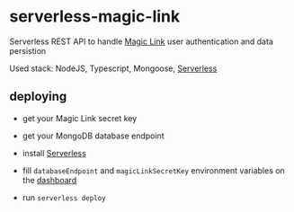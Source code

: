 # serverless-magic-link

Serverless REST API to handle [Magic Link](https://magic.link/) user authentication and data persistion

Used stack: NodeJS, Typescript, Mongoose, [Serverless](https://serverless.com/)

## deploying

- get your Magic Link secret key

- get your MongoDB database endpoint

- install [Serverless](https://serverless.com/)

- fill `databaseEndpoint` and `magicLinkSecretKey` environment variables on the [dashboard](https://dashboard.serverless.com/)

- run `serverless deploy`
